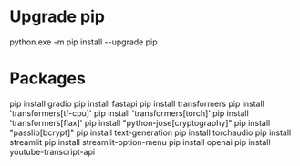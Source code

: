 # Upgrade pip
python.exe -m pip install --upgrade pip

# Packages
pip install gradio
pip install fastapi
pip install transformers
pip install 'transformers[tf-cpu]'
pip install 'transformers[torch]'
pip install 'transformers[flax]'
pip install "python-jose[cryptography]"
pip install "passlib[bcrypt]"
pip install text-generation
pip install torchaudio
pip install streamlit
pip install streamlit-option-menu
pip install openai
pip install youtube-transcript-api